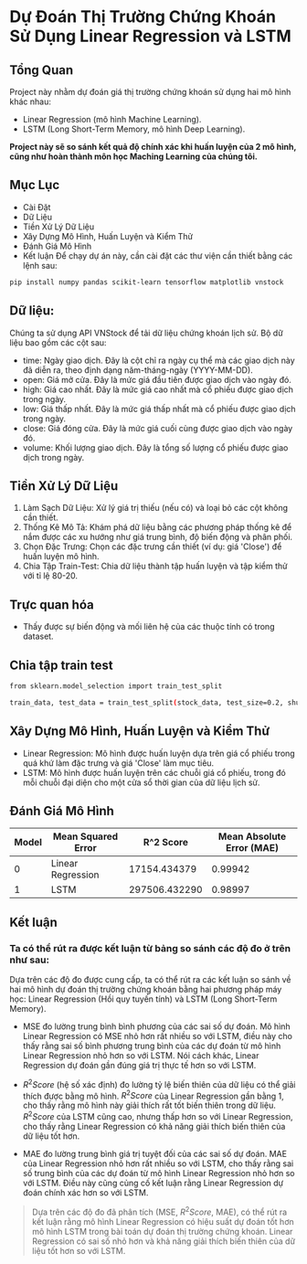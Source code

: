 # **Dự Đoán Thị Trường Chứng Khoán Sử Dụng Linear Regression và LSTM**
## Tổng Quan

Project này nhằm dự đoán giá thị trường chứng khoán sử dụng hai mô hình khác nhau:

- Linear Regression (mô hình Machine Learning).
- LSTM (Long Short-Term Memory, mô hình Deep Learning).

**Project này sẽ so sánh kết quả độ chính xác khi huấn luyện của 2 mô hình, cũng như hoàn thành môn học Maching Learning của chúng tôi.**

## Mục Lục
- Cài Đặt
- Dữ Liệu
- Tiền Xử Lý Dữ Liệu
- Xây Dựng Mô Hình, Huấn Luyện và Kiểm Thử
- Đánh Giá Mô Hình
- Kết luận
Để chạy dự án này, cần cài đặt các thư viện cần thiết bằng các lệnh sau:

```bash
pip install numpy pandas scikit-learn tensorflow matplotlib vnstock
```

## Dữ liệu:


Chúng ta sử dụng API VNStock để tải dữ liệu chứng khoán lịch sử. Bộ dữ liệu bao gồm các cột sau:

- time: Ngày giao dịch. Đây là cột chỉ ra ngày cụ thể mà các giao dịch này đã diễn ra, theo định dạng năm-tháng-ngày (YYYY-MM-DD).
- open: Giá mở cửa. Đây là mức giá đầu tiên được giao dịch vào ngày đó.
- high: Giá cao nhất. Đây là mức giá cao nhất mà cổ phiếu được giao dịch trong ngày.
- low: Giá thấp nhất. Đây là mức giá thấp nhất mà cổ phiếu được giao dịch trong ngày.
- close: Giá đóng cửa. Đây là mức giá cuối cùng được giao dịch vào ngày đó.
- volume: Khối lượng giao dịch. Đây là tổng số lượng cổ phiếu được giao dịch trong ngày.

## Tiền Xử Lý Dữ Liệu
1. Làm Sạch Dữ Liệu: Xử lý giá trị thiếu (nếu có) và loại bỏ các cột không cần thiết.
2. Thống Kê Mô Tả: Khám phá dữ liệu bằng các phương pháp thống kê để nắm được các xu hướng như giá trung bình, độ biến động và phân phối.
3. Chọn Đặc Trưng: Chọn các đặc trưng cần thiết (ví dụ: giá 'Close') để huấn luyện mô hình.
4. Chia Tập Train-Test: Chia dữ liệu thành tập huấn luyện và tập kiểm thử với tỉ lệ 80-20.
## Trực quan hóa
- Thấy được sự biến động và mối liên hệ của các thuộc tính có trong dataset.

## Chia tập train test

```bash
from sklearn.model_selection import train_test_split

train_data, test_data = train_test_split(stock_data, test_size=0.2, shuffle=False)
```

## Xây Dựng Mô Hình, Huấn Luyện và Kiểm Thử
- Linear Regression: Mô hình được huấn luyện dựa trên giá cổ phiếu trong quá khứ làm đặc trưng và giá 'Close' làm mục tiêu.
- LSTM: Mô hình được huấn luyện trên các chuỗi giá cổ phiếu, trong đó mỗi chuỗi đại diện cho một cửa sổ thời gian của dữ liệu lịch sử.
## Đánh Giá Mô Hình
Model  | Mean Squared Error | R^2 Score | Mean Absolute Error (MAE)
------|------------|------------|-------------
0 | Linear Regression     |   17154.434379  |  0.99942           |       83.171267
1       |        LSTM      | 297506.432290   | 0.98997      |           330.285670

## Kết luận
### **Ta có thể rút ra được kết luận từ bảng so sánh các độ đo ở trên như sau:**

Dựa trên các độ đo được cung cấp, ta có thể rút ra các kết luận so sánh về hai mô hình dự đoán thị trường chứng khoán bằng hai phương pháp máy học: Linear Regression (Hồi quy tuyến tính) và LSTM (Long Short-Term Memory).

- MSE đo lường trung bình bình phương của các sai số dự đoán. Mô hình Linear Regression có MSE nhỏ hơn rất nhiều so với LSTM, điều này cho thấy rằng sai số bình phương trung bình của các dự đoán từ mô hình Linear Regression nhỏ hơn so với LSTM. Nói cách khác, Linear Regression dự đoán gần đúng giá trị thực tế hơn so với LSTM.

- $R^2 Score$ (hệ số xác định) đo lường tỷ lệ biến thiên của dữ liệu có thể giải thích được bằng mô hình. $R^2 Score$ của Linear Regression gần bằng 1, cho thấy rằng mô hình này giải thích rất tốt biến thiên trong dữ liệu. $R^2 Score$ của LSTM cũng cao, nhưng thấp hơn so với Linear Regression, cho thấy rằng Linear Regression có khả năng giải thích biến thiên của dữ liệu tốt hơn.

- MAE đo lường trung bình giá trị tuyệt đối của các sai số dự đoán. MAE của Linear Regression nhỏ hơn rất nhiều so với LSTM, cho thấy rằng sai số trung bình của các dự đoán từ mô hình Linear Regression nhỏ hơn so với LSTM. Điều này cũng củng cố kết luận rằng Linear Regression dự đoán chính xác hơn so với LSTM.

> Dựa trên các độ đo đã phân tích (MSE, $R^2 Score$, MAE), có thể rút ra kết luận rằng mô hình Linear Regression có hiệu suất dự đoán tốt hơn mô hình LSTM trong bài toán dự đoán thị trường chứng khoán. Linear Regression có sai số nhỏ hơn và khả năng giải thích biến thiên của dữ liệu tốt hơn so với LSTM.
